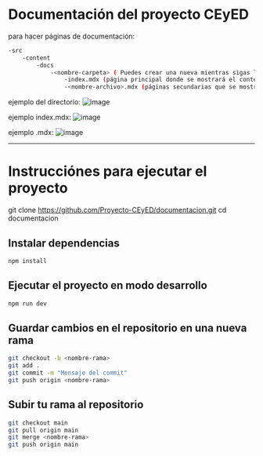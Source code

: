 # Documentación del proyecto CEyED

para hacer páginas de documentación:

```bash
-src
    -content
        -docs
            -<nombre-carpeta> ( Puedes crear una nueva mientras sigas la estructura de ejemplo de la carpeta "Ejemplo")
                -index.mdx (página principal donde se mostrará el contenido de la carpeta)
                -<nombre-archivo>.mdx (páginas secundarias que se mostrarán en la página principal)
```

ejemplo del directorio: 
![image](https://github.com/user-attachments/assets/1ee9c7d6-5184-47e4-9528-2349f50b6752)

ejemplo index.mdx:
![image](https://github.com/user-attachments/assets/c5e76330-5717-48bd-a7d6-9cbf837cb499)

ejemplo <nombre-archivo>.mdx:
![image](https://github.com/user-attachments/assets/347760f5-5a76-4e25-a0cb-f7d90805e018)

---

# Instrucciónes para ejecutar el proyecto

git clone https://github.com/Proyecto-CEyED/documentacion.git
cd documentacion

## Instalar dependencias

```bash
npm install
```

## Ejecutar el proyecto en modo desarrollo

```bash
npm run dev
```

## Guardar cambios en el repositorio en una nueva rama

```bash
git checkout -b <nombre-rama>
git add .
git commit -m "Mensaje del commit"
git push origin <nombre-rama>
```

## Subir tu rama al repositorio

```bash
git checkout main
git pull origin main
git merge <nombre-rama>
git push origin main
```

